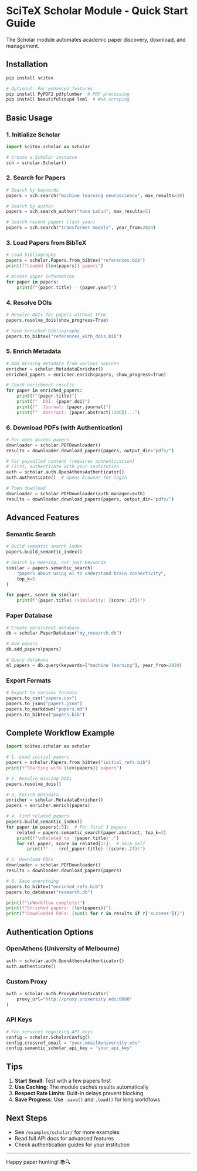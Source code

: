 # SciTeX Scholar Module - Quick Start Guide

The Scholar module automates academic paper discovery, download, and management.

## Installation

```bash
pip install scitex

# Optional: For enhanced features
pip install PyPDF2 pdfplumber  # PDF processing
pip install beautifulsoup4 lxml  # Web scraping
```

## Basic Usage

### 1. Initialize Scholar

```python
import scitex.scholar as scholar

# Create a Scholar instance
sch = scholar.Scholar()
```

### 2. Search for Papers

```python
# Search by keywords
papers = sch.search("machine learning neuroscience", max_results=10)

# Search by author
papers = sch.search_author("Yann LeCun", max_results=5)

# Search recent papers (last year)
papers = sch.search("transformer models", year_from=2024)
```

### 3. Load Papers from BibTeX

```python
# Load bibliography
papers = scholar.Papers.from_bibtex("references.bib")
print(f"Loaded {len(papers)} papers")

# Access paper information
for paper in papers:
    print(f"{paper.title} - {paper.year}")
```

### 4. Resolve DOIs

```python
# Resolve DOIs for papers without them
papers.resolve_dois(show_progress=True)

# Save enriched bibliography
papers.to_bibtex("references_with_dois.bib")
```

### 5. Enrich Metadata

```python
# Add missing metadata from various sources
enricher = scholar.MetadataEnricher()
enriched_papers = enricher.enrich(papers, show_progress=True)

# Check enrichment results
for paper in enriched_papers:
    print(f"{paper.title}")
    print(f"  DOI: {paper.doi}")
    print(f"  Journal: {paper.journal}")
    print(f"  Abstract: {paper.abstract[:100]}...")
```

### 6. Download PDFs (with Authentication)

```python
# For open access papers
downloader = scholar.PDFDownloader()
results = downloader.download_papers(papers, output_dir="pdfs/")

# For paywalled content (requires authentication)
# First, authenticate with your institution
auth = scholar.auth.OpenAthensAuthenticator()
auth.authenticate()  # Opens browser for login

# Then download
downloader = scholar.PDFDownloader(auth_manager=auth)
results = downloader.download_papers(papers, output_dir="pdfs/")
```

## Advanced Features

### Semantic Search

```python
# Build semantic search index
papers.build_semantic_index()

# Search by meaning, not just keywords
similar = papers.semantic_search(
    "papers about using AI to understand brain connectivity",
    top_k=5
)

for paper, score in similar:
    print(f"{paper.title} (similarity: {score:.2f})")
```

### Paper Database

```python
# Create persistent database
db = scholar.PaperDatabase("my_research.db")

# Add papers
db.add_papers(papers)

# Query database
ml_papers = db.query(keywords=["machine learning"], year_from=2020)
```

### Export Formats

```python
# Export to various formats
papers.to_csv("papers.csv")
papers.to_json("papers.json")
papers.to_markdown("papers.md")
papers.to_bibtex("papers.bib")
```

## Complete Workflow Example

```python
import scitex.scholar as scholar

# 1. Load initial papers
papers = scholar.Papers.from_bibtex("initial_refs.bib")
print(f"Starting with {len(papers)} papers")

# 2. Resolve missing DOIs
papers.resolve_dois()

# 3. Enrich metadata
enricher = scholar.MetadataEnricher()
papers = enricher.enrich(papers)

# 4. Find related papers
papers.build_semantic_index()
for paper in papers[:3]:  # For first 3 papers
    related = papers.semantic_search(paper.abstract, top_k=3)
    print(f"\nRelated to '{paper.title}':")
    for rel_paper, score in related[1:]:  # Skip self
        print(f"  - {rel_paper.title} ({score:.2f})")

# 5. Download PDFs
downloader = scholar.PDFDownloader()
results = downloader.download_papers(papers)

# 6. Save everything
papers.to_bibtex("enriched_refs.bib")
papers.to_database("research.db")

print(f"\nWorkflow complete!")
print(f"Enriched papers: {len(papers)}")
print(f"Downloaded PDFs: {sum(1 for r in results if r['success'])}")
```

## Authentication Options

### OpenAthens (University of Melbourne)
```python
auth = scholar.auth.OpenAthensAuthenticator()
auth.authenticate()
```

### Custom Proxy
```python
auth = scholar.auth.ProxyAuthenticator(
    proxy_url="http://proxy.university.edu:8080"
)
```

### API Keys
```python
# For services requiring API keys
config = scholar.ScholarConfig()
config.crossref_email = "your.email@university.edu"
config.semantic_scholar_api_key = "your_api_key"
```

## Tips

1. **Start Small**: Test with a few papers first
2. **Use Caching**: The module caches results automatically
3. **Respect Rate Limits**: Built-in delays prevent blocking
4. **Save Progress**: Use `.save()` and `.load()` for long workflows

## Next Steps

- See `/examples/scholar/` for more examples
- Read full API docs for advanced features
- Check authentication guides for your institution

---
Happy paper hunting! 📚🔍
